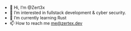 - 👋 Hi, I’m @Zert3x
- 👀 I’m interested in fullstack development & cyber security.
- 🌱 I’m currently learning Rust
- 📫 How to reach me me@zertex.dev

<!---
Zert3x/Zert3x is a ✨ special ✨ repository because its `README.md` (this file) appears on your GitHub profile.
You can click the Preview link to take a look at your changes.
--->
